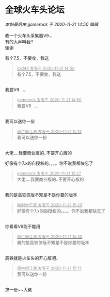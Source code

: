 # 全球火车头论坛


<i class="pstatus"> 本帖最后由 gamerock 于 2020-11-21 14:50 编辑 </i><br />
<br />
收一个火车头采集器V9...<br />
有的大声叫我!!<br />
谢谢

有个7.5，不要收，我送

<div class="quote"><blockquote><font size="2"><a href="https://www.hostloc.com/forum.php?mod=redirect&amp;goto=findpost&amp;pid=9491859&amp;ptid=769471" target="_blank"><font color="#999999">cxd44 发表于 2020-11-21 14:50</font></a></font><br />
有个7.5，不要收，我送</blockquote></div><br />
我要V9&nbsp;&nbsp;....

<div class="quote"><blockquote><font size="2"><a href="https://www.hostloc.com/forum.php?mod=redirect&amp;goto=findpost&amp;pid=9491860&amp;ptid=769471" target="_blank"><font color="#999999">gamerock 发表于 2020-11-21 14:50</font></a></font><br />
我要V9&nbsp;&nbsp;....</blockquote></div><br />
我可以送你一份

<div class="quote"><blockquote><font size="2"><a href="https://www.hostloc.com/forum.php?mod=redirect&amp;goto=findpost&amp;pid=9492059&amp;ptid=769471" target="_blank"><font color="#999999">骑牛闯江湖 发表于 2020-11-21 15:13</font></a></font><br />
我可以送你一份</blockquote></div><br />
大佬....我要商业版的..不要开心版的

好像有个7.x的自授权的。。。。你不说我都快忘了

<div class="quote"><blockquote><font size="2"><a href="https://www.hostloc.com/forum.php?mod=redirect&amp;goto=findpost&amp;pid=9492116&amp;ptid=769471" target="_blank"><font color="#999999">gamerock 发表于 2020-11-21 15:27</font></a></font><br />
大佬....我要商业版的..不要开心版的</blockquote></div><br />
我的是高铁侠版不知是不是你要的版本

<div class="quote"><blockquote><font size="2"><a href="https://www.hostloc.com/forum.php?mod=redirect&amp;goto=findpost&amp;pid=9492132&amp;ptid=769471" target="_blank"><font color="#999999">朕射你无罪 发表于 2020-11-21 15:29</font></a></font><br />
好像有个7.x的自授权的。。。。你不说我都快忘了</blockquote></div><br />
你看看V9能不能用

<div class="quote"><blockquote><font size="2"><a href="https://www.hostloc.com/forum.php?mod=redirect&amp;goto=findpost&amp;pid=9492134&amp;ptid=769471" target="_blank"><font color="#999999">骑牛闯江湖 发表于 2020-11-21 15:30</font></a></font><br />
我的是高铁侠版不知是不是你要的版本</blockquote></div><br />
高铁就是火车头的开心版吧..

<div class="quote"><blockquote><font size="2"><a href="https://www.hostloc.com/forum.php?mod=redirect&amp;goto=findpost&amp;pid=9492059&amp;ptid=769471" target="_blank"><font color="#999999">骑牛闯江湖 发表于 2020-11-21 15:13</font></a></font><br />
我可以送你一份</blockquote></div><br />
求一份~~大佬
